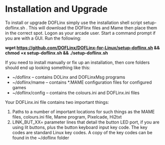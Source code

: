 # Installation and Upgrade

To install or upgrade DOFLinx simply use the installation shell script setup-doflinx.sh .  This will download the DOFlinx files and Mame then place them in the correct spot.
Logon as your arcade user.  Start a command prompt if you are with a GUI.  Run the following:

**wget https://github.com/DOFLinx/DOFLinx-for-Linux/setup-doflinx.sh && chmod +x setup-doflinx.sh && ./setup-doflinx.sh**

If you need to install manually or fix up an installation, then core folders should end up looking something like this:
- ~/doflinx – contains DOLinx and DOFLinxMsg programs
- ~/doflinx/mame – contains *.MAME configuration files for configured games
- ~/doflinx/config – contains the colours.ini and DOFLinx.ini files

Your DOFLinx.ini file contains two important things:
1.	Paths to a number of important locations for such things as the MAME files, colours.ini file, Mame program, Pixelcade, Hi2txt
2.	LINK_BUT_XX= parameter lines that detail the button LED port, if you are using lit buttons, plus the button keyboard input key code.  The key codes are standard Linux key codes.  A copy of the key codes can be found in the ~/doflinx folder
